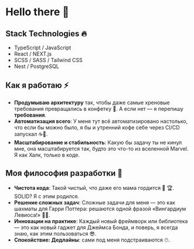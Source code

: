 <h1>Hello there 👋 </h1> 

## Stack Technologies 🔥

- TypeScript / JavaScript
- React / NEXT.js
- SCSS / SASS / Tailwind CSS
- Nest / PostgreSQL

## Как я работаю ⚡

- **Продумываю архитектуру** так, чтобы даже самые хреновые требования превращались в конфетку 🍬. А если нет — я перепишу **требования**.
- **Автоматизация всего**: У меня тут всё автоматизировано настолько, что если бы можно было, я бы и утренний кофе себе через CI/CD запускал ☕🔧.
- **Масштабирование и стабильность**: Какую бы задачу ты не кинул мне, она масштабируется так, будто это что-то из вселенной Marvel. Я как Халк, только в коде.

## Моя философия разработки 🚀

- **Чистота кода**: Такой чистый, что даже его мама гордится 🧼 🏆. SOLID? Я с этим родился.
- **Решение сложных задач**: Сложные задачи для меня — это как шахматы для Гарри Поттера: решаются одной фразой «Вингардиум Левиоса!» 🧙‍♂️.
- **Инновации на практике**: Каждый новый фреймворк или библиотека — это как новый гаджет для Джеймса Бонда, и поверь, я всегда знаю, как этим пользоваться 😎.
- **Спокойствие: Дедлайны**: сами под меня подстраиваются ⏱.
